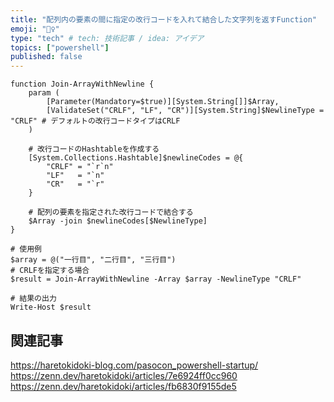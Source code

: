 ```yaml
---
title: "配列内の要素の間に指定の改行コードを入れて結合した文字列を返すFunction"
emoji: "🤸‍♀️"
type: "tech" # tech: 技術記事 / idea: アイデア
topics: ["powershell"]
published: false
---
```


```powershell:
function Join-ArrayWithNewline {
    param (
        [Parameter(Mandatory=$true)][System.String[]]$Array,
        [ValidateSet("CRLF", "LF", "CR")][System.String]$NewlineType = "CRLF" # デフォルトの改行コードタイプはCRLF
    )

    # 改行コードのHashtableを作成する
    [System.Collections.Hashtable]$newlineCodes = @{
        "CRLF" = "`r`n"
        "LF"   = "`n"
        "CR"   = "`r"
    }

    # 配列の要素を指定された改行コードで結合する
    $Array -join $newlineCodes[$NewlineType]
}
```

```powershell:実際に実行した結果
# 使用例
$array = @("一行目", "二行目", "三行目")
# CRLFを指定する場合
$result = Join-ArrayWithNewline -Array $array -NewlineType "CRLF"

# 結果の出力
Write-Host $result
```

## 関連記事

https://haretokidoki-blog.com/pasocon_powershell-startup/
https://zenn.dev/haretokidoki/articles/7e6924ff0cc960
https://zenn.dev/haretokidoki/articles/fb6830f9155de5
